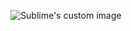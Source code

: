 <p align="center">
  <img src="https://user-images.githubusercontent.com/76803084/180269583-65cc191a-1843-4d3e-bac8-01fd6133a136.png" alt="Sublime's custom image"/>
</p>
